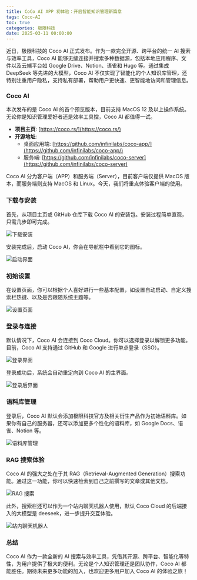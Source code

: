 ```yaml
---
title: CoCo AI APP 初体验：开启智能知识管理新篇章
tags: Coco-AI
toc: true
categories: 极限科技
date: 2025-03-11 00:00:00
---
```


近日，极限科技的 Coco AI 正式发布。作为一款完全开源、跨平台的统一 AI 搜索与效率工具，Coco AI 能够无缝连接并搜索多种数据源，包括本地应用程序、文件以及云端平台如 Google Drive、Notion、语雀和 Hugo 等。通过集成 DeepSeek 等先进的大模型，Coco AI 不仅实现了智能化的个人知识库管理，还特别注重用户隐私，支持私有部署，帮助用户更快速、更智能地访问和管理信息。

### Coco AI

本次发布的是 Coco AI 的首个预览版本，目前支持 MacOS 12 及以上操作系统。无论你是知识管理爱好者还是效率工具控，Coco AI 都值得一试。

- **项目主页**: [https://coco.rs/](https://coco.rs/)
- **开源地址**:
  - 桌面应用端: [https://github.com/infinilabs/coco-app/](https://github.com/infinilabs/coco-app/)
  - 服务端: [https://github.com/infinilabs/coco-server](https://github.com/infinilabs/coco-server)

Coco AI 分为客户端（APP）和服务端（Server），目前客户端仅提供 MacOS 版本，而服务端则支持 MacOS 和 Linux。今天，我们将重点体验客户端的使用。

### 下载与安装

首先，从项目主页或 GitHub 仓库下载 Coco AI 的安装包。安装过程简单直观，只需几步即可完成。

![下载安装](https://i-blog.csdnimg.cn/img_convert/f0c9a3a9ab65f527efaa707dcb499947.png)

<!-- more -->

安装完成后，启动 Coco AI，你会在导航栏中看到它的图标。

![启动界面](https://i-blog.csdnimg.cn/img_convert/c77fb9e6f4d50764862006a7158589d2.png)

### 初始设置

在设置页面，你可以根据个人喜好进行一些基本配置，如设置自动启动、自定义搜索栏热键、以及是否跟随系统主题等。

![设置页面](https://i-blog.csdnimg.cn/img_convert/5cf474bed33108ba1c1c604ea4d3669f.png)

### 登录与连接

默认情况下，Coco AI 会连接到 Coco Cloud。你可以选择登录以解锁更多功能。目前，Coco AI 支持通过 GitHub 和 Google 进行单点登录（SSO）。

![登录界面](https://i-blog.csdnimg.cn/img_convert/e0cb00c46fa1aeb3fbe2fee5b871861a.png)

登录成功后，系统会自动重定向到 Coco AI 的主界面。

![登录后界面](https://i-blog.csdnimg.cn/img_convert/33d5b1b77fab0b6ef323e71c4c939eff.png)

### 语料库管理

登录后，Coco AI 默认会添加极限科技官方及相关衍生产品作为初始语料库。如果你有自己的服务器，还可以添加更多个性化的语料库，如 Google Docs、语雀、Notion 等。

![语料库管理](https://i-blog.csdnimg.cn/img_convert/3958d654673a367b4bb2850e1a8a7044.png)

### RAG 搜索体验

Coco AI 的强大之处在于其 RAG（Retrieval-Augmented Generation）搜索功能。通过这一功能，你可以快速检索到自己之前撰写的文章或其他文档。

![RAG 搜索](https://i-blog.csdnimg.cn/img_convert/e9c48ba331aa880b992d2e29496503e2.png)

此外，搜索栏还可以作为一个站内聊天机器人使用，默认 Coco Cloud 的后端接入的大模型是 deeseek，进一步提升交互体验。

![站内聊天机器人](https://i-blog.csdnimg.cn/img_convert/956986b027c25fc7f5f382e7d35d1742.png)

### 总结

Coco AI 作为一款全新的 AI 搜索与效率工具，凭借其开源、跨平台、智能化等特性，为用户提供了极大的便利。无论是个人知识管理还是团队协作，Coco AI 都能胜任。期待未来更多功能的加入，也欢迎更多用户加入 Coco AI 的体验之旅！
